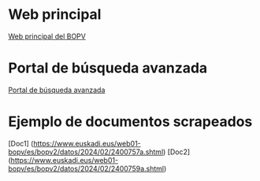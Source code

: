 
# Web principal

[Web principal del BOPV](https://www.euskadi.eus/web01-bopv/es/bopv2/datos/Ultimo.shtml)


# Portal de búsqueda avanzada

[Portal de búsqueda avanzada](https://www.euskadi.eus/web01-bopv/es/p43aBOPVWebWar/buscarAvanzada.do?idioma=es&tipoBusqueda=2)

# Ejemplo de documentos scrapeados

[Doc1] (https://www.euskadi.eus/web01-bopv/es/bopv2/datos/2024/02/2400757a.shtml)
[Doc2] (https://www.euskadi.eus/web01-bopv/es/bopv2/datos/2024/02/2400759a.shtml)